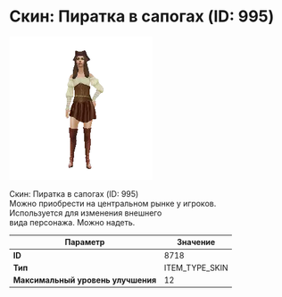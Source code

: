 # Скин: Пиратка в сапогах (ID: 995)

![Item Image](../img/8718.webp?raw=true)

Скин: Пиратка в сапогах (ID: 995)<br>Можно приобрести на центральном рынке у игроков.<br>Используется для изменения внешнего<br>вида персонажа. Можно надеть.


| Параметр | Значение |
|----------|----------|
| **ID** | 8718 |
| **Тип** | ITEM_TYPE_SKIN |
| **Максимальный уровень улучшения** | 12 |

